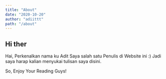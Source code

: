 ```yaml
---
title: "About"
date: "2020-10-20"
author: "adiittt"
path: "/about"
---
```


## Hi ther

Hai, Perkenalkan nama ku Adit
Saya salah satu Penulis di Website ini :)
Jadi saya harap kalian menyukai tulisan saya disini.

So, Enjoy Your Reading Guys!

